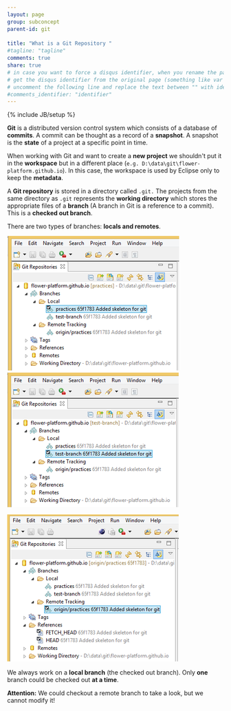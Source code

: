 ```yaml
---
layout: page
group: subconcept
parent-id: git

title: "What is a Git Repository "
#tagline: "tagline"
comments: true
share: true
# in case you want to force a disqus identifier, when you rename the page
# get the disqus identifier from the original page (something like var disqus_identifier = 'ident';),
# uncomment the following line and replace the text between "" with ident
#comments_identifier: "identifier"
---
```

{% include JB/setup %}

**Git** is a distributed version control system which consists of a database of **commits**. A commit can be thought as a record of a **snapshot**. A snapshot is the **state** of a project at a specific point in time.

When working with Git and want to create a **new project** we shouldn't put it in the **workspace** but in a different place (``e.g. D:\data\git\flower-platform.github.io``). In this case, the workspace is used by Eclipse only to keep the **metadata**.

A **Git repository** is stored in a directory called ``.git.`` The projects from the same directory as ``.git`` represents the **working directory** which stores the appropriate files of a **branch** (A branch in Git is a reference to a commit). This is a **checked out branch**. 

There are two types of branches: **locals and remotes**.

<p class="text-center">
<img class="img-thumbnail" src="repository\local-checkedout-branch.PNG"/>
<img class="img-thumbnail" src="repository\another-local-checkedout-branch.PNG"/>
</p>
<img class="img-thumbnail center-block" src="repository\remote-checkedout-branch.PNG"/>

We always work on a **local branch** (the checked out branch). Only **one** branch could be checked out **at a time**.

<div class="alert alert-danger"><strong>Attention:</strong> We could checkout a remote branch to take a look, but we cannot modify it!</div>